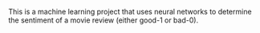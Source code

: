 This is a machine learning project that uses neural networks to determine the sentiment of a movie review (either good-1 or bad-0).